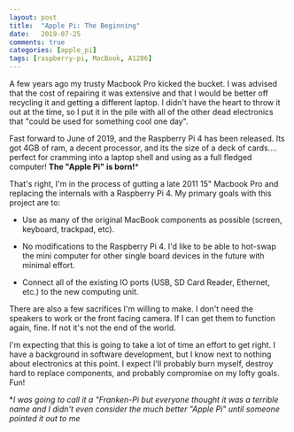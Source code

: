 ```yaml
---
layout: post
title:  "Apple Pi: The Beginning"
date:   2019-07-25
comments: true
categories: [apple_pi]
tags: [raspberry-pi, MacBook, A1286] 
---
```

A few years ago my trusty Macbook Pro kicked the bucket. I was advised that the cost of repairing it was extensive and that I would be better off recycling it and getting a different laptop. I didn't have the heart to throw it out at the time, so I put it in the pile with all of the other dead electronics that "could be used for something cool one day".

Fast forward to June of 2019, and the Raspberry Pi 4 has been released. Its got 4GB of ram, a decent processor, and its the size of a deck of cards.... perfect for cramming into a laptop shell and using as a full fledged computer! **The "Apple Pi" is born!***

That's right, I'm in the process of gutting a late 2011 15" Macbook Pro and replacing the internals with a Raspberry Pi 4. My primary goals with this project are to:

* Use as many of the original MacBook components as possible (screen, keyboard, trackpad, etc).

* No modifications to the Raspberry Pi 4. I'd like to be able to hot-swap the mini computer for other single board devices in the future with minimal effort.

* Connect all of the existing IO ports (USB, SD Card Reader, Ethernet, etc.) to the new computing unit.

There are also a few sacrifices I'm willing to make. I don't need the speakers to work or the front facing camera. If I can get them to function again, fine. If not it's not the end of the world.

I'm expecting that this is going to take a lot of time an effort to get right. I have a background in software development, but I know next to nothing about electronics at this point. I expect I'll probably burn myself, destroy hard to replace components, and probably compromise on my lofty goals. Fun!

**I was going to call it a "Franken-Pi but everyone thought it was a terrible name and I didn't even consider the much better "Apple Pi" until someone pointed it out to me*

